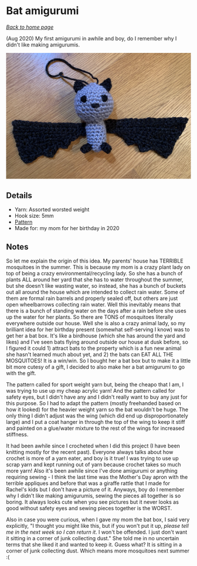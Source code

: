 # Bat amigurumi

[*Back to home page*](..)

(Aug 2020) My first amigurumi in awhile and boy, do I remember why I didn't like making amigurumis.

<img src="media/bat.jpg" style="max-width: 100%" />

## Details
- Yarn: Assorted worsted weight
- Hook size: 5mm
- [Pattern](https://www.ollieholly.com/blog/2019/09/27/free-bat-amigurumi-crochet-pattern)
- Made for: my mom for her birthday in 2020 

## Notes
So let me explain the origin of this idea. My parents' house has TERRIBLE mosquitoes in the summer. This is because my mom is a crazy plant lady on top of being a crazy environmental/recycling lady. So she has a bunch of plants ALL around her yard that she has to water throughout the summer, but she doesn't like wasting water, so instead, she has a bunch of buckets out all around the house which are intended to collect rain water. Some of them are formal rain barrels and properly sealed off, but others are just open wheelbarrows collecting rain water. Well this inevitably means that there is a bunch of standing water on the days after a rain before she uses up the water for her plants. So there are TONS of mosquitoes literally everywhere outside our house. Well she is also a crazy animal lady, so my brilliant idea for her birthday present (somewhat self-serving I know) was to get her a bat box. It's like a birdhouse (which she has around the yard and likes) and I've seen bats flying around outside our house at dusk before, so I figured it could 1) attract bats to the property which is a fun new animal she hasn't learned much about yet, and 2) the bats can EAT ALL THE MOSQUITOES! It is a win/win. So I bought her a bat box but to make it a little bit more cutesy of a gift, I decided to also make her a bat amigurumi to go with the gift. 

The pattern called for sport weight yarn but, being the cheapo that I am, I was trying to use up my cheap acrylic yarn! And the pattern called for safety eyes, but I didn't have any and I didn't really want to buy any just for this purpose. So I had to adapt the pattern (mostly freehanded based on how it looked) for the heavier weight yarn so the bat wouldn't be huge. The only thing I didn't adjust was the wing (which did end up disproportionately large) and I put a coat hanger in through the top of the wing to keep it stiff and painted on a glue/water mixture to the rest of the wings for increased stiffness.

It had been awhile since I crocheted when I did this project (I have been knitting mostly for the recent past). Everyone always talks about how crochet is more of a yarn eater, and boy is it true! I was trying to use up scrap yarn and kept running out of yarn because crochet takes so much more yarn! Also it's been awhile since I've done amigurumi or anything requiring sewing - I think the last time was the Mother's Day apron with the terrible appliques and before that was a giraffe rattle that I made for Rachel's kids but I don't have a picture of it. Anyways, boy do I remember why I didn't like making amigurumis, sewing the pieces all together is so boring. It always looks cute when you see pictures but it never looks as good without safety eyes and sewing pieces together is the WORST. 

Also in case you were curious, when I gave my mom the bat box, I said very explicitly, "I thought you might like this, but if you won't put it up, *please tell me in the next week so I can return it*. I won't be offended. I just don't want it sitting in a corner of junk collecting dust." She told me in no uncertain terms that she liked it and wanted to keep it. Guess what? It is sitting in a corner of junk collecting dust. Which means more mosquitoes next summer :( 
